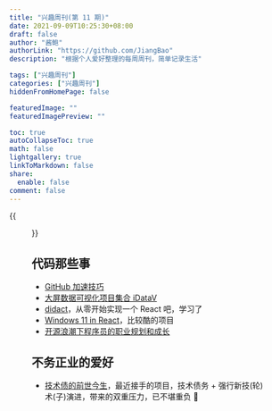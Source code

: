 ```yaml
---
title: "兴趣周刊(第 11 期)"
date: 2021-09-09T10:25:30+08:00
draft: false
author: "酱鲍"
authorLink: "https://github.com/JiangBao"
description: "根据个人爱好整理的每周周刊，简单记录生活"

tags: ["兴趣周刊"]
categories: ["兴趣周刊"]
hiddenFromHomePage: false

featuredImage: ""
featuredImagePreview: ""

toc: true
autoCollapseToc: true
math: false
lightgallery: true
linkToMarkdown: false
share:
  enable: false
comment: false
---
```


<!--more-->
{{<figure src="https://jiangbao-1258001083.cos.ap-shanghai.myqcloud.com/%E7%A5%9E%E8%88%9F%E5%8D%81%E4%BA%8C%E8%BF%94%E5%9B%9E.png" title="英雄凯旋">}}

## 代码那些事
* [GitHub 加速技巧](https://mp.weixin.qq.com/s?__biz=MzUxNjg4NDEzNA==&mid=2247496577&idx=1&sn=0e51c7bb103edc9a9a1dda7a9012aee0&chksm=f9a22048ced5a95e05b7edd590a500f38bf75ec42024d84c3a2be27e1f06c03369308610a93a&scene=21#wechat_redirect)
* [大屏数据可视化项目集合 iDataV](https://github.com/yyhsong/iDataV)
* [didact](https://github.com/pomber/didact)，从零开始实现一个 React 吧，学习了
* [Windows 11 in React](https://win11.blueedge.me/)，比较酷的项目
* [开源浪潮下程序员的职业规划和成长](https://juejin.cn/post/7005020612909334558)

## 不务正业的爱好
* [技术债的前世今生](https://mp.weixin.qq.com/s/0qgt1mtkIilSuV2fxU4Peg)，最近接手的项目，技术债务 + 强行新技(轮)术(子)演进，带来的双重压力，已不堪重负 🙈